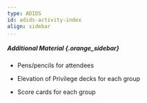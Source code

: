 ```yaml
---
type: ADIDS
id: adids-activity-index
align: sidebar
...
```


##### Additional Material {.orange_sidebar}

  * Pens/pencils for attendees
  
  * Elevation of Privilege decks for each group

  * Score cards for each group

